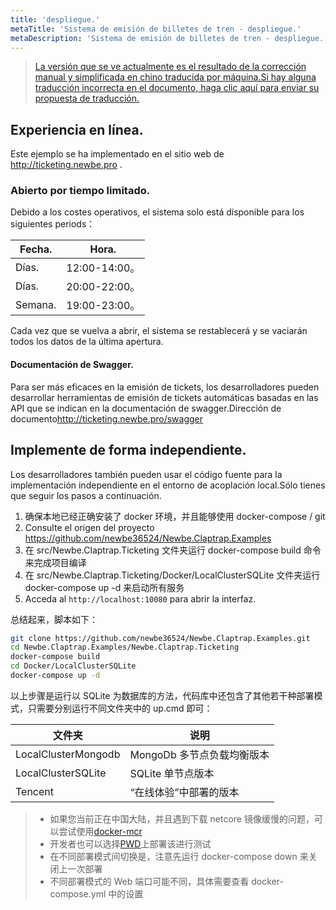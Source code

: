 ```yaml
---
title: 'despliegue.'
metaTitle: 'Sistema de emisión de billetes de tren - despliegue.'
metaDescription: 'Sistema de emisión de billetes de tren - despliegue.'
---
```


> [La versión que se ve actualmente es el resultado de la corrección manual y simplificada en chino traducida por máquina.Si hay alguna traducción incorrecta en el documento, haga clic aquí para enviar su propuesta de traducción.](https://crwd.in/newbeclaptrap)

## Experiencia en línea.

Este ejemplo se ha implementado en el sitio web de <http://ticketing.newbe.pro> .

### Abierto por tiempo limitado.

Debido a los costes operativos, el sistema solo está disponible para los siguientes periods：

| Fecha.  | Hora.        |
| ------- | ------------ |
| Días.   | 12:00-14:00。 |
| Días.   | 20:00-22:00。 |
| Semana. | 19:00-23:00。 |

Cada vez que se vuelva a abrir, el sistema se restablecerá y se vaciarán todos los datos de la última apertura.

#### Documentación de Swagger.

Para ser más eficaces en la emisión de tickets, los desarrolladores pueden desarrollar herramientas de emisión de tickets automáticas basadas en las API que se indican en la documentación de swagger.Dirección de documento<http://ticketing.newbe.pro/swagger>

## Implemente de forma independiente.

Los desarrolladores también pueden usar el código fuente para la implementación independiente en el entorno de acoplación local.Sólo tienes que seguir los pasos a continuación.

1. 确保本地已经正确安装了 docker 环境，并且能够使用 docker-compose / git
2. Consulte el origen del proyecto <https://github.com/newbe36524/Newbe.Claptrap.Examples>
3. 在 src/Newbe.Claptrap.Ticketing 文件夹运行 docker-compose build 命令来完成项目编译
4. 在 src/Newbe.Claptrap.Ticketing/Docker/LocalClusterSQLite 文件夹运行 docker-compose up -d 来启动所有服务
5. Acceda al `http://localhost:10080` para abrir la interfaz.

总结起来，脚本如下：

```bash
git clone https://github.com/newbe36524/Newbe.Claptrap.Examples.git
cd Newbe.Claptrap.Examples/Newbe.Claptrap.Ticketing
docker-compose build
cd Docker/LocalClusterSQLite
docker-compose up -d
```

以上步骤是运行以 SQLite 为数据库的方法，代码库中还包含了其他若干种部署模式，只需要分别运行不同文件夹中的 up.cmd 即可：

| 文件夹                 | 说明                |
| ------------------- | ----------------- |
| LocalClusterMongodb | MongoDb 多节点负载均衡版本 |
| LocalClusterSQLite  | SQLite 单节点版本      |
| Tencent             | “在线体验”中部署的版本      |

> - 如果您当前正在中国大陆，并且遇到下载 netcore 镜像缓慢的问题，可以尝试使用[docker-mcr](https://github.com/newbe36524/Newbe.McrMirror)
> - 开发者也可以选择[PWD](https://labs.play-with-docker.com/)上部署该进行测试
> - 在不同部署模式间切换是，注意先运行 docker-compose down 来关闭上一次部署
> - 不同部署模式的 Web 端口可能不同，具体需要查看 docker-compose.yml 中的设置
